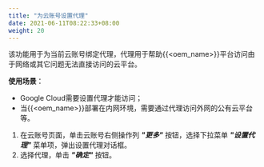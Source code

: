 ```yaml
---
title: "为云账号设置代理"
date: 2021-06-11T08:22:33+08:00
weight: 20
---
```


该功能用于为当前云账号绑定代理，代理用于帮助{{<oem_name>}}平台访问由于网络或其它问题无法直接访问的云平台。

**使用场景**：

- Google Cloud需要设置代理才能访问；
- 当{{<oem_name>}}部署在内网环境，需要通过代理访问外网的公有云平台等。

1. 在云账号页面，单击云账号右侧操作列 **_"更多"_** 按钮，选择下拉菜单 **_"设置代理"_** 菜单项，弹出设置代理对话框。
2. 选择代理，单击 **_"确定"_** 按钮。




